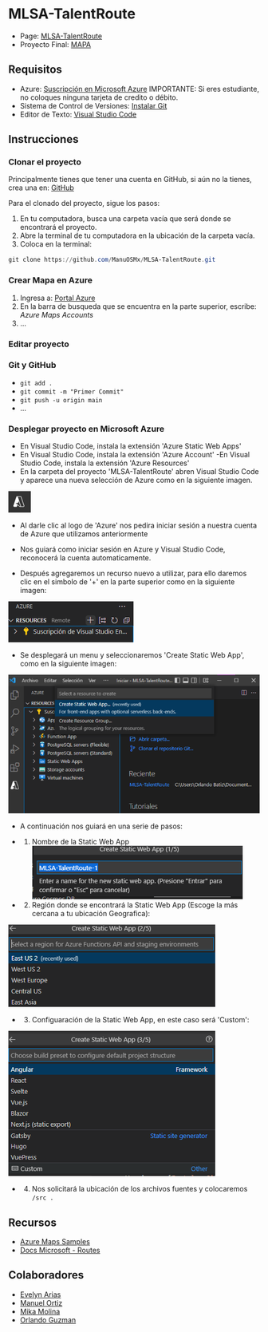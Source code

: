 # MLSA-TalentRoute
- Page: [MLSA-TalentRoute](https://manuos.codes/MLSA-TalentRoute)
- Proyecto Final: [MAPA](https://victorious-beach-080a92d0f.1.azurestaticapps.net/)

## Requisitos
- Azure: [Suscripción en Microsoft Azure](https://azure.microsoft.com/en-us/free/students) IMPORTANTE: Si eres estudiante, no coloques ninguna tarjeta de credito o débito.
- Sistema de Control de Versiones: [Instalar Git](https://git-scm.com/downloads)
- Editor de Texto: [Visual Studio Code](https://code.visualstudio.com/)

## Instrucciones

### Clonar el proyecto
Principalmente tienes que tener una cuenta en GitHub, si aún no la tienes, crea una en: [GitHub](https://github.com)

Para el clonado del proyecto, sigue los pasos:
1. En tu computadora, busca una carpeta vacía que será donde se encontrará el proyecto.
2. Abre la terminal de tu computadora en la ubicación de la carpeta vacía.
3. Coloca en la terminal:
```powershell
git clone https://github.com/ManuOSMx/MLSA-TalentRoute.git
```

### Crear Mapa en Azure
1. Ingresa a: [Portal Azure](https://portal.azure.com)
2. En la barra de busqueda que se encuentra en la parte superior, escribe: *Azure Maps Accounts*
3. ...

### Editar proyecto

### Git y GitHub
- ```git add .```
- ```git commit -m "Primer Commit"```
- ```git push -u origin main```
- ...

### Desplegar proyecto en Microsoft Azure
- En Visual Studio Code, instala la extensión 'Azure Static Web Apps'
- En Visual Studio Code, instala la extensión 'Azure Account'
-En Visual Studio Code, instala la extensión 'Azure Resources'
- En la carpeta del proyecto 'MLSA-TalentRoute' abren Visual Studio Code y aparece una nueva selección de Azure como en la siguiente imagen.

![alt text](https://github.com/ManuOSMx/MLSA-TalentRoute/blob/main/img/Paso1.png)

- Al darle clic al logo de 'Azure' nos pedira iniciar sesión a nuestra cuenta de Azure que utilizamos anteriormente

- Nos guiará como iniciar sesión en Azure y Visual Studio Code, reconocerá la cuenta automaticamente.

- Después agregaremos un recurso nuevo a utilizar, para ello daremos clic en el simbolo de '+' en la parte superior como en la siguiente imagen:

![alt text](https://github.com/ManuOSMx/MLSA-TalentRoute/blob/main/img/Paso2.png)

- Se desplegará un menu y seleccionaremos 'Create Static Web App', como en la siguiente imagen:

![alt text](https://github.com/ManuOSMx/MLSA-TalentRoute/blob/main/img/Paso3.png)

- A continuación nos guiará en una serie de pasos:

- 1. Nombre de la Static Web App
![alt text](https://github.com/ManuOSMx/MLSA-TalentRoute/blob/main/img/Paso4.png)

- 2. Región donde se encontrará la Static Web App (Escoge la más cercana a tu ubicación Geografica):

![alt text](https://github.com/ManuOSMx/MLSA-TalentRoute/blob/main/img/Paso5.png)

- 3. Configuaración de la Static Web App, en este caso será 'Custom':

![alt text](https://github.com/ManuOSMx/MLSA-TalentRoute/blob/main/img/Paso6.png)

- 4. Nos solicitará la ubicación de los archivos fuentes y colocaremos ```/src .```



## Recursos
- [Azure Maps Samples](https://samples.azuremaps.com/?sample=)
- [Docs Microsoft - Routes](https://docs.microsoft.com/en-us/rest/api/maps/route/post-route-directions?tabs=HTTP#alternativeroutetype)

## Colaboradores 
- [Evelyn Arias](https://github.com/https://github.com/earias12)
- [Manuel Ortiz](https://github.com/ManuOSMX)
- [Mika Molina](https://github.com)
- [Orlando Guzman](https://github.com)